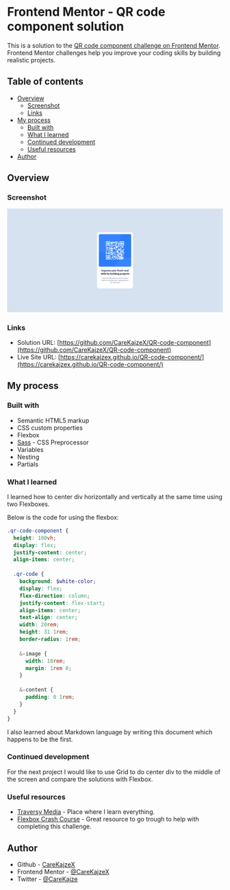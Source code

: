 # Frontend Mentor - QR code component solution

This is a solution to the [QR code component challenge on Frontend Mentor](https://www.frontendmentor.io/challenges/qr-code-component-iux_sIO_H). Frontend Mentor challenges help you improve your coding skills by building realistic projects. 

## Table of contents

- [Overview](#overview)
  - [Screenshot](#screenshot)
  - [Links](#links)
- [My process](#my-process)
  - [Built with](#built-with)
  - [What I learned](#what-i-learned)
  - [Continued development](#continued-development)
  - [Useful resources](#useful-resources)
- [Author](#author)

## Overview

### Screenshot

![Solution Preview](dist/img/screenshot.png)

### Links

- Solution URL: [https://github.com/CareKajzeX/QR-code-component](https://github.com/CareKajzeX/QR-code-component)
- Live Site URL: [https://carekajzex.github.io/QR-code-component/](https://carekajzex.github.io/QR-code-component/)

## My process

### Built with

- Semantic HTML5 markup
- CSS custom properties
- Flexbox
- [Sass](https://sass-lang.com/) - CSS Preprocessor
- Variables
- Nesting
- Partials

### What I learned

I learned how to center div horizontally and vertically at the same time using two Flexboxes.

Below is the code for using the flexbox:

```scss
.qr-code-component {
  height: 100vh;
  display: flex;
  justify-content: center;
  align-items: center;

  .qr-code {
    background: $white-color;
    display: flex;
    flex-direction: column;
    justify-content: flex-start;
    align-items: center;
    text-align: center;
    width: 20rem;
    height: 31.1rem;
    border-radius: 1rem;

    &-image {
      width: 18rem;
      margin: 1rem 0;
    }

    &-content {
      padding: 0 1rem;
    }
  }
}
```

I also learned about Markdown language by writing this document which happens to be the first.

### Continued development

For the next project I would like to use Grid to do center div to the middle of the screen and compare the solutions with Flexbox.

### Useful resources

- [Traversy Media](https://www.youtube.com/@TraversyMedia) - Place where I learn everything.
- [Flexbox Crash Course](https://www.youtube.com/watch?v=3YW65K6LcIA) - Great resource to go trough to help with completing this challenge.

## Author

- Github - [CareKajzeX](https://github.com/CareKajzeX/)
- Frontend Mentor - [@CareKajzeX](https://www.frontendmentor.io/profile/CareKajzeX)
- Twitter - [@CareKajze](https://twitter.com/CareKajze)